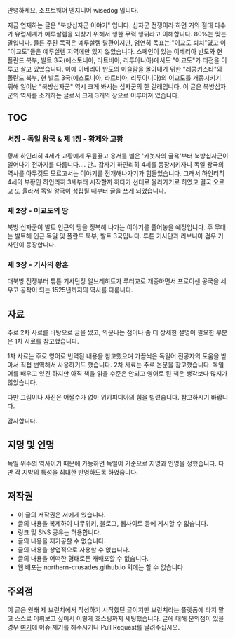 안녕하세요, 소프트웨어 엔지니어 wisedog 입니다.

지금 연재하는 글은 "북방십자군 이야기" 입니다. 십자군 전쟁이라 하면 거의 절대 다수가 유럽세계가 예루살렘을 되찾기 위해서 행한 무력 행위라고 이해합니다. 80%는 맞는 말입니다. 물론 주된 목적은 예루살렘 탈환이지만, 엄연히 목표는 "이교도 퇴치"였고 이 "이교도"들은 예루살렘 지역에만 있지 않았습니다. 스페인이 있는 이베리아 반도와 현 폴란드 북부, 발트 3국(에스토니아, 라트비아, 리투아니아)에서도 "이교도"가 터전을 이루고 살고 있었습니다. 이에 이베리아 반도의 이슬람을 몰아내기 위한 "레콩키스타"와 폴란드 북부, 현 발트 3국(에스토니아, 라트비아, 리투아니아)의 이교도를 개종시키기 위해 일어난 "북방십자군" 역시 크게 봐서는 십자군의 한 갈래입니다. 이 글은 북방십자군의 역사를 소개하는 글로서 크게 3개의 장으로 이루어져 있습니다.

## TOC

### 서장 - 독일 왕국 & 제 1장 - 황제와 교황

황제 하인리히 4세가 교황에게 무릎꿇고 용서를 빌은 '카놋사의 굴욕'부터 북방십자군이 일어나기 전까지를 다룹니다.... 만.. 갑자기 하인리히 4세를 등장시키자니 독일 왕국의 역사를 아무것도 모르고서는 이야기를 전개해나가기가 힘들었습니다. 그래서 하인리히 4세의 부황인 하인리히 3세부터 시작할까 하다가 선대로 올라가기로 하였고 결국 오르고 또 올라서 독일 왕국이 성립될 때부터 글을 쓰게 되었습니다.

### 제 2장 - 이교도의 땅

북방 십자군이 발트 인근의 땅을 정복해 나가는 이야기를 풀어놓을 예정입니다. 주 무대는 발트해 인근 독일 및 폴란드 북부, 발트 3국입니다. 튜튼 기사단과 리보니아 검우 기사단이 등장합니다.

### 제 3장 - 기사의 황혼

대북방 전쟁부터 튜튼 기사단장 알브레히트가 루터교로 개종하면서 프로이센 공국을 세우고 공작이 되는 1525년까지의 역사를 다룹니다.

## 자료

주로 2차 사료를 바탕으로 글을 썼고, 의문나는 점이나 좀 더 상세한 설명이 필요한 부분은 1차 사료를 참고했습니다.

1차 사료는 주로 영어로 번역된 내용을 참고했으며 가끔씩은 독일어 전공자의 도움을 받아서 직접 번역해서 사용하기도 했습니다. 2차 사료는 주로 논문을 참고했습니다. 독일어를 배우고 있긴 하지만 아직 책을 읽을 수준은 안되고 영어로 된 책은 생각보다 많지가 않았습니다.

다만 그림이나 사진은 어쩔수가 없이 위키피디아의 힘을 빌렀습니다. 참고하시기 바랍니다.

감사합니다.

## 지명 및 인명

독일 위주의 역사이기 때문에 가능하면 독일어 기준으로 지명과 인명을 정했습니다. 다만 각 지방의 특성을 최대한 반영하도록 하였습니다.

## 저작권

- 이 글의 저작권은 저에게 있습니다.
- 글의 내용을 복제하여 나무위키, 블로그, 웹사이트 등에 게시할 수 없습니다.
- 링크 및 SNS 공유는 허용합니다.
- 글의 내용을 재가공할 수 없습니다.
- 글의 내용을 상업적으로 사용할 수 없습니다.
- 글의 내용을 어떠한 형태로든 재배포할 수 없습니다.
- 웹 배포는 northern-crusades.github.io 외에는 할 수 없습니다

## 주의점

이 글은 원래 제 브런치에서 작성하기 시작했던 글이지만 브런치라는 플랫폼에 타지 말고 스스로 이뤄보고 싶어서 이렇게 호스팅까지 세팅했습니다. 글에 대해 문의점이 있을 경우 [여기](https://github.com/northern-crusades/original-md-book/issues)에 이슈 제기를 해주시거나 Pull Request를 날려주십시오.
